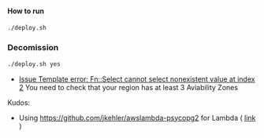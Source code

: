 ###
#### How to run
```bash
./deploy.sh

```

### Decomission
```bash
./deploy.sh yes

```


* [Issue Template error: Fn::Select cannot select nonexistent value at index 2](https://docs.aws.amazon.com/AWSCloudFormation/latest/UserGuide/intrinsic-function-reference-getavailabilityzones.html)
You need to check that your region has at least 3 Aviability Zones

Kudos:
* Using https://github.com/jkehler/awslambda-psycopg2 for Lambda ( [link](https://stackoverflow.com/questions/36607952/using-psycopg2-with-lambda-to-update-redshift-python) )
